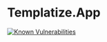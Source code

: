 # Templatize.App


[![Known Vulnerabilities](https://snyk.io/test/github/templatize-app/templatize/badge.svg?targetFile=templatize-front-end/package.json)](https://snyk.io/test/github/templatize-app/templatize)

